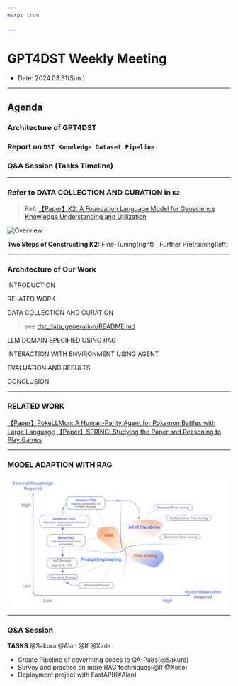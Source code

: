 ```yaml
---
marp: true

---
```




# GPT4DST Weekly Meeting

- Date: 2024.03.31(Sun.)

---

## Agenda

### Architecture of GPT4DST

### Report on `DST Knowledge Dataset Pipeline`

### Q&A Session (Tasks Timeline)

---

### Refer to DATA COLLECTION AND CURATION in `K2`

> Ref: [【Paper】K2: A Foundation Language Model for Geoscience Knowledge Understanding and Utilization](https://arxiv.org/abs/2306.05064)

![Overview](../assets/K2_Overview.png)

**Two Steps of Constructing K2:**
Fine-Tuning(right) | Further Pretraining(left)

---

### Architecture of Our Work

INTRODUCTION

RELATED WORK

DATA COLLECTION AND CURATION
> see [dst_data_generation/README.md](../src/dst_data_generation/README.md)

LLM DOMAIN SPECIFIED USING RAG

INTERACTION WITH ENVIRONMENT USING AGENT

~~EVALUATION AND RESULTS~~

CONCLUSION

---

### RELATED WORK

[【Paper】PokeLLMon: A Human-Parity Agent for Pokemon Battles with Large Language](https://arxiv.org/abs/2402.01118)
[【Paper】SPRING: Studying the Paper and Reasoning to Play Games](https://arxiv.org/abs/2305.15486)

---

### MODEL ADAPTION WITH RAG

![RAG](./assets/RAG%20compared%20with%20other%20model%20optimization%20methods.png)

---

### Q&A Session

**TASKS**
@Sakura @Alan @If @Xinle

- Create Pipeline of covernting codes to QA-Pairs(@Sakura)
- Survey and practise on more RAG techniques(@If @Xinle)
- Deployment project with FastAPI(@Alan)
